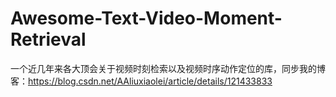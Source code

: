 # Awesome-Text-Video-Moment-Retrieval
一个近几年来各大顶会关于视频时刻检索以及视频时序动作定位的库，同步我的博客：https://blog.csdn.net/AAliuxiaolei/article/details/121433833
